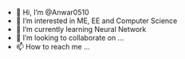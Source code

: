 - 👋 Hi, I’m @Anwar0510
- 👀 I’m interested in ME, EE and Computer Science
- 🌱 I’m currently learning Neural Network
- 💞️ I’m looking to collaborate on ...
- 📫 How to reach me ...

<!---
Anwar0510/Anwar0510 is a ✨ special ✨ repository because its `README.md` (this file) appears on your GitHub profile.
You can click the Preview link to take a look at your changes.
-----
Mari memprogram prennnn
